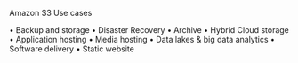 Amazon S3 Use cases

• Backup and storage • Disaster Recovery • Archive • Hybrid Cloud storage • Application hosting • Media hosting • Data lakes & big data analytics • Software delivery • Static website

